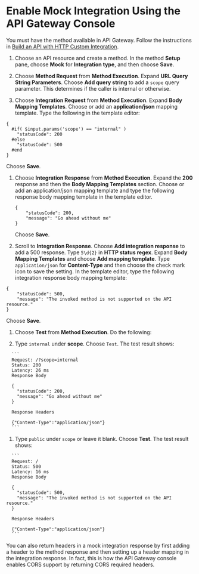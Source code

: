 # Enable Mock Integration Using the API Gateway Console<a name="how-to-mock-integration-console"></a>

You must have the method available in API Gateway\. Follow the instructions in [Build an API with HTTP Custom Integration](api-gateway-create-api-step-by-step.md)\.

1. Choose an API resource and create a method\. In the method **Setup** pane, choose **Mock** for **Integration type**, and then choose **Save**\.

1.  Choose **Method Request** from **Method Execution**\. Expand **URL Query String Parameters**\. Choose **Add query string** to add a `scope` query parameter\. This determines if the caller is internal or otherwise\.

1.  Choose **Integration Request** from **Method Execution**\. Expand **Body Mapping Templates**\. Choose or add an **application/json** mapping template\. Type the following in the template editor:

   ```
   {
     #if( $input.params('scope') == "internal" )
       "statusCode": 200
     #else
       "statusCode": 500
     #end
   }
   ```

   Choose **Save**\.

1. Choose **Integration Response** from **Method Execution**\. Expand the **200** response and then the **Body Mapping Templates** section\. Choose or add an application/json mapping template and type the following response body mapping template in the template editor\.

   ```
   {
       "statusCode": 200,
       "message": "Go ahead without me"
   }
   ```

   Choose **Save**\.

1.  Scroll to **Integration Response**\. Choose **Add integration response** to add a 500 response\. Type `5\d{2}` in **HTTP status regex**\. Expand **Body Mapping Templates** and choose **Add mapping template**\. Type `application/json` for **Content\-Type** and then choose the check mark icon to save the setting\. In the template editor, type the following integration response body mapping template:

   ```
   {
       "statusCode": 500,
       "message": "The invoked method is not supported on the API resource."
   }
   ```

   Choose **Save**\.

1.  Choose **Test** from **Method Execution**\. Do the following:

   1.  Type `internal` under **scope**\. Choose `Test`\. The test result shows:

      ```
      Request: /?scope=internal
      Status: 200
      Latency: 26 ms
      Response Body
      
      {
        "statusCode": 200,
        "message": "Go ahead without me"
      }
      
      Response Headers
      
      {"Content-Type":"application/json"}
      ```

   1.  Type `public` under `scope` or leave it blank\. Choose **Test**\. The test result shows:

      ```
      Request: /
      Status: 500
      Latency: 16 ms
      Response Body
      
      {
        "statusCode": 500,
        "message": "The invoked method is not supported on the API resource."
      }
      
      Response Headers
      
      {"Content-Type":"application/json"}
      ```

You can also return headers in a mock integration response by first adding a header to the method response and then setting up a header mapping in the integration response\. In fact, this is how the API Gateway console enables CORS support by returning CORS required headers\.